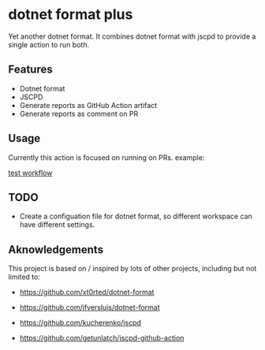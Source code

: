 # dotnet format plus

Yet another dotnet format. It combines dotnet format with jscpd to provide a single action to run both.

## Features

-   Dotnet format
-   JSCPD
-   Generate reports as GitHub Action artifact
-   Generate reports as comment on PR

## Usage

Currently this action is focused on running on PRs.
example:

[test workflow](.github/workflows/test.yml)

## TODO

-   Create a configuation file for dotnet format, so different workspace can have different settings.

## Aknowledgements

This project is based on / inspired by lots of other projects, including but not limited to:

-   https://github.com/xt0rted/dotnet-format

-   https://github.com/jfversluis/dotnet-format

-   https://github.com/kucherenko/jscpd

-   https://github.com/getunlatch/jscpd-github-action
